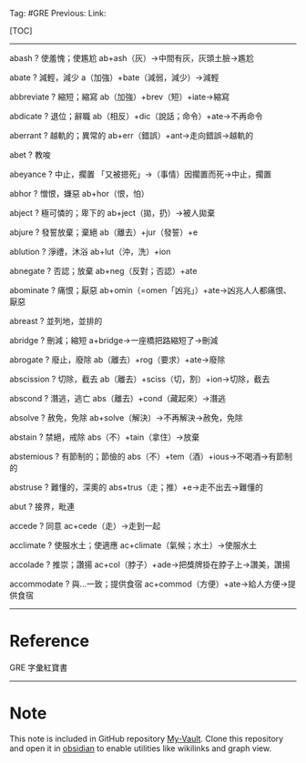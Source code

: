 Tag: #GRE
Previous: 
Link: 

[TOC]

---

abash
?
使羞愧；使尷尬
ab+ash（灰）->中間有灰，灰頭土臉->尷尬
<!--SR:!2023-09-27,3,210-->

abate
?
減輕，減少
a（加強）+bate（減弱，減少）->減輕
<!--SR:!2023-09-25,1,170-->

abbreviate
?
縮短；縮寫
ab（加強）+brev（短）+iate->縮寫
<!--SR:!2023-09-25,1,170-->

abdicate
?
退位；辭職
ab（相反）+dic（說話；命令）+ate->不再命令
<!--SR:!2023-09-25,1,170-->

aberrant
?
越軌的；異常的
ab+err（錯誤）+ant->走向錯誤->越軌的
<!--SR:!2023-09-25,1,170-->

abet
?
教唆
<!--SR:!2023-09-25,1,170-->

abeyance
?
中止，擱置
「又被摁死」->（事情）因擱置而死->中止，擱置
<!--SR:!2023-09-27,3,210-->

abhor
?
憎恨，嫌惡
ab+hor（恨，怕）
<!--SR:!2023-09-27,3,210-->

abject
?
極可憐的；卑下的
ab+ject（拋，扔）->被人拋棄
<!--SR:!2023-09-25,1,170-->

abjure
?
發誓放棄；棄絕
ab（離去）+jur（發誓）+e
<!--SR:!2023-09-25,1,159-->

ablution
?
淨禮，沐浴
ab+lut（沖，洗）+ion
<!--SR:!2023-09-27,3,199-->

abnegate
?
否認；放棄
ab+neg（反對；否認）+ate
<!--SR:!2023-09-25,2,239-->

abominate
?
痛恨；厭惡
ab+omin（=omen「凶兆」）+ate->凶兆人人都痛恨、厭惡
<!--SR:!2023-09-25,1,159-->

abreast
?
並列地，並排的
<!--SR:!2023-10-04,11,279-->

abridge
?
刪減；縮短
a+bridge->一座橋把路縮短了->刪減
<!--SR:!2023-09-25,2,239-->

abrogate
?
廢止，廢除
ab（離去）+rog（要求）+ate->廢除
<!--SR:!2023-09-25,1,168-->

abscission
?
切除，截去
ab（離去）+sciss（切，割）+ion->切除，截去
<!--SR:!2023-09-26,3,226-->

abscond
?
潛逃，逃亡
abs（離去）+cond（藏起來）->潛逃
<!--SR:!2023-09-25,1,168-->

absolve
?
赦免，免除
ab+solve（解決）->不再解決->赦免，免除
<!--SR:!2023-09-25,1,208-->

abstain
?
禁絕，戒除
abs（不）+tain（拿住）->放棄
<!--SR:!2023-09-25,1,169-->

abstemious
?
有節制的；節儉的
abs（不）+tem（酒）+ious->不喝酒->有節制的
<!--SR:!2023-09-25,1,175-->

abstruse
?
難懂的，深奧的
abs+trus（走；推）+e->走不出去->難懂的
<!--SR:!2023-09-25,1,175-->

abut
?
接界，毗連
<!--SR:!2023-09-26,3,235-->

accede
?
同意
ac+cede（走）->走到一起
<!--SR:!2023-09-26,3,235-->

acclimate
?
使服水土；使適應
ac+climate（氣候；水土）->使服水土
<!--SR:!2023-09-27,3,234-->

accolade
?
推崇；讚揚
ac+col（脖子）+ade->把獎牌掛在脖子上->讚美，讚揚
<!--SR:!2023-09-25,1,194-->

accommodate
?
與…一致；提供食宿
ac+commod（方便）+ate->給人方便->提供食宿
<!--SR:!2023-09-27,3,234-->

---

# Reference

GRE 字彙紅寶書

---

# Note

This note is included in GitHub repository [My-Vault](https://github.com/LittleD3092/My-Vault.git). Clone this repository and open it in [obsidian](https://obsidian.md/) to enable utilities like wikilinks and graph view.